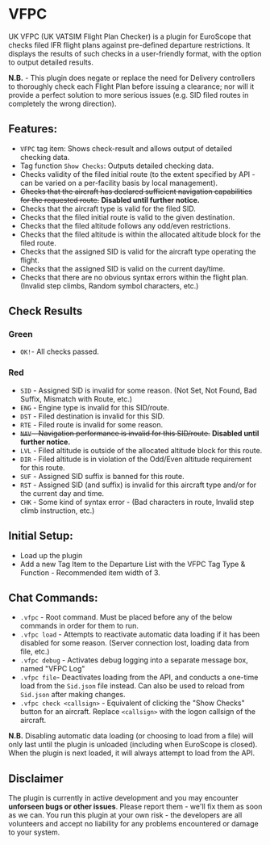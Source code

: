 # VFPC

UK VFPC (UK VATSIM Flight Plan Checker) is a plugin for EuroScope that checks filed IFR flight plans against pre-defined departure restrictions. It displays the results of such checks in a user-friendly format, with the option to output detailed results.

**N.B.** - This plugin does negate or replace the need for Delivery controllers to thoroughly check each Flight Plan before issuing a clearance; nor will it provide a perfect solution to more serious issues (e.g. SID filed routes in completely the wrong direction).

## Features:
- `VFPC` tag item: Shows check-result and allows output of detailed checking data.
- Tag function `Show Checks`: Outputs detailed checking data.
- Checks validity of the filed initial route (to the extent specified by API - can be varied on a per-facility basis by local management).
- ~~Checks that the aircraft has declared sufficient navigation capabilities for the requested route.~~ **Disabled until further notice.**
- Checks that the aircraft type is valid for the filed SID.
- Checks that the filed initial route is valid to the given destination.
- Checks that the filed altitude follows any odd/even restrictions.
- Checks that the filed altitude is within the allocated altitude block for the filed route.
- Checks that the assigned SID is valid for the aircraft type operating the flight.
- Checks that the assigned SID is valid on the current day/time.
- Checks that there are no obvious syntax errors within the flight plan. (Invalid step climbs, Random symbol characters, etc.)

## Check Results

### Green
- `OK!`- All checks passed.

### Red
- `SID` - Assigned SID is invalid for some reason. (Not Set, Not Found, Bad Suffix, Mismatch with Route, etc.)
- `ENG` - Engine type is invalid for this SID/route.
- `DST` - Filed destination is invalid for this SID.
- `RTE` - Filed route is invalid for some reason.
- ~~`NAV` - Navigation performance is invalid for this SID/route.~~ **Disabled until further notice.**
- `LVL` - Filed altitude is outside of the allocated altitude block for this route.
- `DIR` - Filed altitude is in violation of the Odd/Even altitude requirement for this route.
- `SUF` - Assigned SID suffix is banned for this route.
- `RST` - Assigned SID (and suffix) is invalid for this aircraft type and/or for the current day and time.
- `CHK` - Some kind of syntax error - (Bad characters in route, Invalid step climb instruction, etc.)

## Initial Setup:
- Load up the plugin
- Add a new Tag Item to the Departure List with the VFPC Tag Type & Function - Recommended item width of 3.

## Chat Commands:
- `.vfpc` - Root command. Must be placed before any of the below commands in order for them to run.
- `.vfpc load` - Attempts to reactivate automatic data loading if it has been disabled for some reason. (Server connection lost, loading data from file, etc.)
- `.vfpc debug` - Activates debug logging into a separate message box, named "VFPC Log"
- `.vfpc file`- Deactivates loading from the API, and conducts a one-time load from the `Sid.json` file instead. Can also be used to reload from `Sid.json` after making changes.
- `.vfpc check <callsign>` - Equivalent of clicking the "Show Checks" button for an aircraft. Replace `<callsign>` with the logon callsign of the aircraft.

**N.B.** Disabling automatic data loading (or choosing to load from a file) will only last until the plugin is unloaded (including when EuroScope is closed). When the plugin is next loaded, it will always attempt to load from the API.

## Disclaimer
The plugin is currently in active development and you may encounter **unforseen bugs or other issues**. Please report them - we'll fix them as soon as we can. You run this plugin at your own risk - the developers are all volunteers and accept no liability for any problems encountered or damage to your system.
